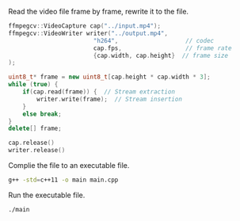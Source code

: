
Read the video file frame by frame, rewrite it to the file.
```cpp
ffmpegcv::VideoCapture cap("../input.mp4");
ffmpegcv::VideoWriter writer("../output.mp4", 
                        "h264",                   // codec
                        cap.fps,                  // frame rate
                        {cap.width, cap.height}  // frame size
);

uint8_t* frame = new uint8_t[cap.height * cap.width * 3];
while (true) {
    if(cap.read(frame)) {  // Stream extraction
        writer.write(frame);  // Stream insertion
    }
    else break;
}
delete[] frame;

cap.release()
writer.release()
```

Complie the file to an executable file.

```bash
g++ -std=c++11 -o main main.cpp
```

Run the executable file.
```bash
./main
```